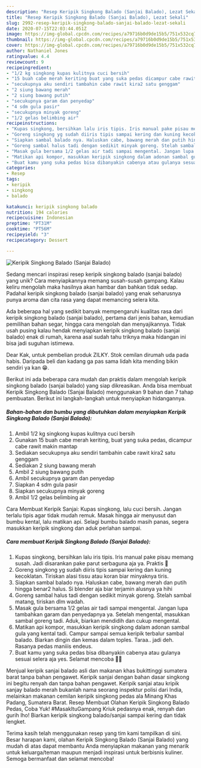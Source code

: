 ```yaml
---
description: "Resep Keripik Singkong Balado (Sanjai Balado), Lezat Sekali"
title: "Resep Keripik Singkong Balado (Sanjai Balado), Lezat Sekali"
slug: 2992-resep-keripik-singkong-balado-sanjai-balado-lezat-sekali
date: 2020-07-15T22:03:44.051Z
image: https://img-global.cpcdn.com/recipes/a79716b0d9de15b5/751x532cq70/keripik-singkong-balado-sanjai-balado-foto-resep-utama.jpg
thumbnail: https://img-global.cpcdn.com/recipes/a79716b0d9de15b5/751x532cq70/keripik-singkong-balado-sanjai-balado-foto-resep-utama.jpg
cover: https://img-global.cpcdn.com/recipes/a79716b0d9de15b5/751x532cq70/keripik-singkong-balado-sanjai-balado-foto-resep-utama.jpg
author: Nathaniel Jones
ratingvalue: 4.4
reviewcount: 9
recipeingredient:
- "1/2 kg singkong kupas kulitnya cuci bersih"
- "15 buah cabe merah keriting buat yang suka pedas dicampur cabe rawit makin mantap"
- "secukupnya aku sendiri tambahin cabe rawit kira2 satu genggam"
- "2 siung bawang merah"
- "2 siung bawang putih"
- "secukupnya garam dan penyedap"
- "4 sdm gula pasir"
- "secukupnya minyak goreng"
- "1/2 gelas belimbing air"
recipeinstructions:
- "Kupas singkong, bersihkan lalu iris tipis. Iris manual pake pisau memang susah. Jadi disarankan pake parut serbaguna aja ya. Praktis 🤗"
- "Goreng singkong yg sudah diiris tipis sampai kering dan kuning kecoklatan. Tiriskan alasi tissu atau koran biar minyaknya tiris."
- "Siapkan sambal balado nya. Haluskan cabe, bawang merah dan putih hingga benar2 halus. Si blender aja biar terjamin alusnya ya hihi"
- "Goreng sambal halus tadi dengan sedikit minyak goreng. Stelah sambal matang, tiriskan dlm wadah."
- "Masak gula bersama 1/2 gelas air tadi sampai mengental. Jangan lupa tambahkan garam dan penyedapnya ya. Setelah mengental, masukkan sambal goreng tadi. Aduk, biarkan mendidih dan cukup mengental."
- "Matikan api kompor, masukkan keripik singkong dalam adonan sambal gula yang kental tadi. Campur sampai semua keripik terbalur sambal balado. Biarkan dingin dan kemas dalam toples. Taraa.. jadi deh. Rasanya pedas maniiis endeus."
- "Buat kamu yang suka pedas bisa dibanyakin cabenya atau gulanya sesuai selera aja yes. Selamat mencoba 🤗🤗"
categories:
- Resep
tags:
- keripik
- singkong
- balado

katakunci: keripik singkong balado 
nutrition: 194 calories
recipecuisine: Indonesian
preptime: "PT31M"
cooktime: "PT56M"
recipeyield: "3"
recipecategory: Dessert

---
```



![Keripik Singkong Balado (Sanjai Balado)](https://img-global.cpcdn.com/recipes/a79716b0d9de15b5/751x532cq70/keripik-singkong-balado-sanjai-balado-foto-resep-utama.jpg)

Sedang mencari inspirasi resep keripik singkong balado (sanjai balado) yang unik? Cara menyiapkannya memang susah-susah gampang. Kalau keliru mengolah maka hasilnya akan hambar dan bahkan tidak sedap. Padahal keripik singkong balado (sanjai balado) yang enak seharusnya punya aroma dan cita rasa yang dapat memancing selera kita.

Ada beberapa hal yang sedikit banyak mempengaruhi kualitas rasa dari keripik singkong balado (sanjai balado), pertama dari jenis bahan, kemudian pemilihan bahan segar, hingga cara mengolah dan menyajikannya. Tidak usah pusing kalau hendak menyiapkan keripik singkong balado (sanjai balado) enak di rumah, karena asal sudah tahu triknya maka hidangan ini bisa jadi suguhan istimewa.

Dear Kak, untuk pembelian produk ZILKY. Stok cemilan dirumah uda pada habis. Daripada beli dan kadang ga pas sama lidah kita mending bikin sendiri ya kan 😁.


Berikut ini ada beberapa cara mudah dan praktis dalam mengolah keripik singkong balado (sanjai balado) yang siap dikreasikan. Anda bisa membuat Keripik Singkong Balado (Sanjai Balado) menggunakan 9 bahan dan 7 tahap pembuatan. Berikut ini langkah-langkah untuk menyiapkan hidangannya.

<!--inarticleads1-->

##### Bahan-bahan dan bumbu yang dibutuhkan dalam menyiapkan Keripik Singkong Balado (Sanjai Balado):

1. Ambil 1/2 kg singkong kupas kulitnya cuci bersih
1. Gunakan 15 buah cabe merah keriting, buat yang suka pedas, dicampur cabe rawit makin mantap
1. Sediakan secukupnya aku sendiri tambahin cabe rawit kira2 satu genggam
1. Sediakan 2 siung bawang merah
1. Ambil 2 siung bawang putih
1. Ambil secukupnya garam dan penyedap
1. Siapkan 4 sdm gula pasir
1. Siapkan secukupnya minyak goreng
1. Ambil 1/2 gelas belimbing air


Cara Membuat Keripik Sanjai: Kupas singkong, lalu cuci bersih. Jangan terlalu tipis agar tidak mudah remuk. Masak hingga air menyusut dan bumbu kental, lalu matikan api. Selagi bumbu balado masih panas, segera masukkan keripik singkong dan aduk perlahan sampai. 

<!--inarticleads2-->

##### Cara membuat Keripik Singkong Balado (Sanjai Balado):

1. Kupas singkong, bersihkan lalu iris tipis. Iris manual pake pisau memang susah. Jadi disarankan pake parut serbaguna aja ya. Praktis 🤗
1. Goreng singkong yg sudah diiris tipis sampai kering dan kuning kecoklatan. Tiriskan alasi tissu atau koran biar minyaknya tiris.
1. Siapkan sambal balado nya. Haluskan cabe, bawang merah dan putih hingga benar2 halus. Si blender aja biar terjamin alusnya ya hihi
1. Goreng sambal halus tadi dengan sedikit minyak goreng. Stelah sambal matang, tiriskan dlm wadah.
1. Masak gula bersama 1/2 gelas air tadi sampai mengental. Jangan lupa tambahkan garam dan penyedapnya ya. Setelah mengental, masukkan sambal goreng tadi. Aduk, biarkan mendidih dan cukup mengental.
1. Matikan api kompor, masukkan keripik singkong dalam adonan sambal gula yang kental tadi. Campur sampai semua keripik terbalur sambal balado. Biarkan dingin dan kemas dalam toples. Taraa.. jadi deh. Rasanya pedas maniiis endeus.
1. Buat kamu yang suka pedas bisa dibanyakin cabenya atau gulanya sesuai selera aja yes. Selamat mencoba 🤗🤗


Menjual keripik sanjai balado asli dan makanan khas bukittinggi sumatera barat tanpa bahan pengawet. Keripik sanjai dengan bahan dasar singkong ini begitu renyah dan tanpa bahan pengawet. Keripik sanjai atau kripik sanjay balado merah bukanlah nama seorang inspektur polisi dari India, melainkan makanan cemilan keripik singkong pedas ala Minang Khas Padang, Sumatera Barat. Resep Membuat Olahan Keripik Singkong Balado Pedas, Coba Yuk! #MasakItuGampang Kriuk pedasnya enak, renyah dan gurih lho! Biarkan keripik singkong balado/sanjai sampai kering dan tidak lengket. 

Terima kasih telah menggunakan resep yang tim kami tampilkan di sini. Besar harapan kami, olahan Keripik Singkong Balado (Sanjai Balado) yang mudah di atas dapat membantu Anda menyiapkan makanan yang menarik untuk keluarga/teman maupun menjadi inspirasi untuk berbisnis kuliner. Semoga bermanfaat dan selamat mencoba!
